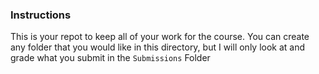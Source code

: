 ###  Instructions
This is your repot to keep all of your work for the course. You can create any folder that you would like in this directory, but I will only look at and grade what you submit in the `Submissions` Folder
